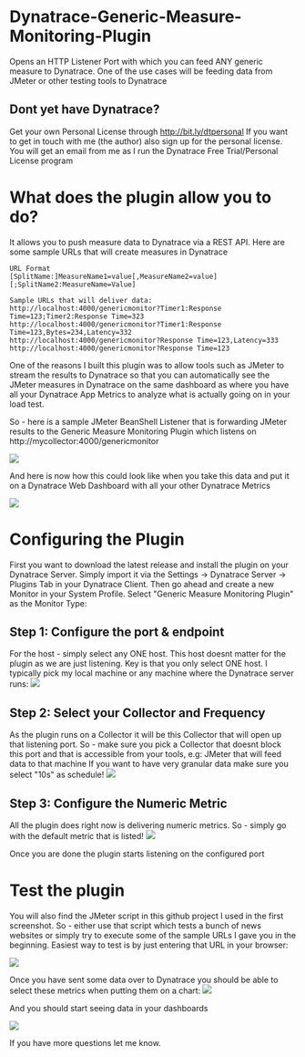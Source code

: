 # Dynatrace-Generic-Measure-Monitoring-Plugin
Opens an HTTP Listener Port with which you can feed ANY generic measure to Dynatrace. One of the use cases will be feeding data from JMeter or other testing tools to Dynatrace

## Dont yet have Dynatrace?
Get your own Personal License through http://bit.ly/dtpersonal 
If you want to get in touch with me (the author) also sign up for the personal license. You will get an email from me as I run the Dynatrace Free Trial/Personal License program

# What does the plugin allow you to do?
It allows you to push measure data to Dynatrace via a REST API. Here are some sample URLs that will create measures in Dynatrace

```
URL Format
[SplitName:]MeasureName1=value[,MeasureName2=value][;SplitName2:MeasureName=Value]

Sample URLs that will deliver data:
http://localhost:4000/genericmonitor?Timer1:Response Time=123;Timer2:Response Time=323
http://localhost:4000/genericmonitor?Timer1:Response Time=123,Bytes=234,Latency=332
http://localhost:4000/genericmonitor?Response Time=123,Latency=333
http://localhost:4000/genericmonitor?Response Time=123
```

One of the reasons I built this plugin was to allow tools such as JMeter to stream the results to Dynatrace so that you can automatically see the JMeter measures in Dynatrace on the same dashboard as where you have all your Dynatrace App Metrics to analyze what is actually going on in your load test. 

So - here is a sample JMeter BeanShell Listener that is forwarding JMeter results to the Generic Measure Monitoring Plugin which listens on http://mycollector:4000/genericmonitor

![](https://github.com/Dynatrace/Dynatrace-Generic-Measure-Monitoring-Plugin/blob/master/images/JMeterSample.png)

And here is now how this could look like when you take this data and put it on a Dynatrace Web Dashboard with all your other Dynatrace Metrics

![](https://github.com/Dynatrace/Dynatrace-Generic-Measure-Monitoring-Plugin/blob/master/images/JMeterDTWebDashboard.png)

# Configuring the Plugin

First you want to download the latest release and install the plugin on your Dynatrace Server. Simply import it via the Settings -> Dynatrace Server -> Plugins Tab in your Dynatrace Client. Then go ahead and create a new Monitor in your System Profile. Select "Generic Measure Monitoring Plugin" as the Monitor Type:

## Step 1: Configure the port & endpoint
For the host - simply select any ONE host. This host doesnt matter for the plugin as we are just listening. Key is that you only select ONE host. I typically pick my local machine or any machine where the Dynatrace server runs:
![](https://github.com/Dynatrace/Dynatrace-Generic-Measure-Monitoring-Plugin/blob/master/images/PluginConfigStep1.png)

## Step 2: Select your Collector and Frequency
As the plugin runs on a Collector it will be this Collector that will open up that listening port. So - make sure you pick a Collector that doesnt block this port and that is accessible from your tools, e.g: JMeter that will feed data to that machine
If you want to have very granular data make sure you select "10s" as schedule!
![](https://github.com/Dynatrace/Dynatrace-Generic-Measure-Monitoring-Plugin/blob/master/images/PluginConfigStep2.png)

## Step 3: Configure the Numeric Metric
All the plugin does right now is delivering numeric metrics. So - simply go with the default metric that is listed!
![](https://github.com/Dynatrace/Dynatrace-Generic-Measure-Monitoring-Plugin/blob/master/images/PluginConfigStep3.png)

Once you are done the plugin starts listening on the configured port

# Test the plugin

You will also find the JMeter script in this github project I used in the first screenshot. So - either use that script which tests a bunch of news websites or simply try to execute some of the sample URLs I gave you in the beginning. Easiest way to test is by just entering that URL in your browser:

![](https://github.com/Dynatrace/Dynatrace-Generic-Measure-Monitoring-Plugin/blob/master/images/TestItViaBrowser.png)

Once you have sent some data over to Dynatrace you should be able to select these metrics when putting them on a chart:
![](https://github.com/Dynatrace/Dynatrace-Generic-Measure-Monitoring-Plugin/blob/master/images/MeasuresInDynatrace.png)

And you should start seeing data in your dashboards

![](https://github.com/Dynatrace/Dynatrace-Generic-Measure-Monitoring-Plugin/blob/master/images/MeasuresInCharts.png)

If you have more questions let me know.
